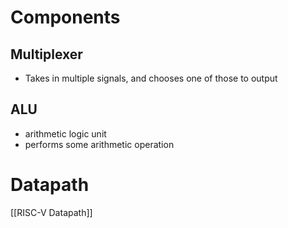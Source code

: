 # Components
## Multiplexer
* Takes in multiple signals, and chooses one of those to output
## ALU
* arithmetic logic unit
* performs some arithmetic operation
# Datapath
[[RISC-V Datapath]]